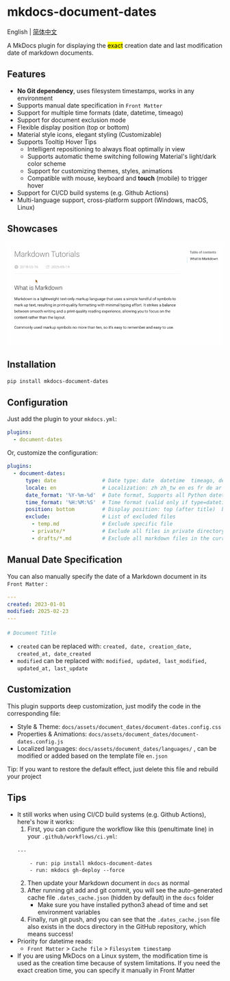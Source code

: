 # mkdocs-document-dates

English | [简体中文](README_zh.md)



A MkDocs plugin for displaying the <mark>exact</mark> creation date and last modification date of markdown documents.

## Features

- **No Git dependency**, uses filesystem timestamps, works in any environment
- Supports manual date specification in `Front Matter`
- Support for multiple time formats (date, datetime, timeago)
- Support for document exclusion mode
- Flexible display position (top or bottom)
- Material style icons, elegant styling (Customizable)
- Supports Tooltip Hover Tips
  - Intelligent repositioning to always float optimally in view
  - Supports automatic theme switching following Material's light/dark color scheme
  - Support for customizing themes, styles, animations
  - Compatible with mouse, keyboard and **touch** (mobile) to trigger hover
- Support for CI/CD build systems (e.g. Github Actions)
- Multi-language support, cross-platform support (Windows, macOS, Linux)

## Showcases

![render](render.gif)

## Installation

```bash
pip install mkdocs-document-dates
```

## Configuration

Just add the plugin to your `mkdocs.yml`:

```yaml
plugins:
  - document-dates
```

Or, customize the configuration:

```yaml
plugins:
  - document-dates:
      type: date               # Date type: date  datetime  timeago, default: date
      locale: en               # Localization: zh zh_tw en es fr de ar ja ko ru, default: en
      date_format: '%Y-%m-%d'  # Date format, Supports all Python datetime format strings, e.g., %Y-%m-%d, %b %d, %Y, etc
      time_format: '%H:%M:%S'  # Time format (valid only if type=datetime)
      position: bottom         # Display position: top (after title)  bottom (end of document), default: bottom
      exclude:                 # List of excluded files
        - temp.md              # Exclude specific file
        - private/*            # Exclude all files in private directory, including subdirectories
        - drafts/*.md          # Exclude all markdown files in the current directory drafts, but not subdirectories
```

## Manual Date Specification

You can also manually specify the date of a Markdown document in its `Front Matter` :

```yaml
---
created: 2023-01-01
modified: 2025-02-23
---

# Document Title
```

- `created` can be replaced with: `created, date, creation_date, created_at, date_created`
- `modified` can be replaced with: `modified, updated, last_modified, updated_at, last_update`

## Customization

This plugin supports deep customization, just modify the code in the corresponding file:

- Style & Theme: `docs/assets/document_dates/document-dates.config.css`
- Properties & Animations: `docs/assets/document_dates/document-dates.config.js`
- Localized languages: `docs/assets/document_dates/languages/` , can be modified or added based on the template file `en.json`

Tip: If you want to restore the default effect, just delete this file and rebuild your project

## Tips

- It still works when using CI/CD build systems (e.g. Github Actions), here's how it works:
    1. First, you can configure the workflow like this (penultimate line) in your `.github/workflows/ci.yml`:
    ```
    ...
    
        - run: pip install mkdocs-document-dates
        - run: mkdocs gh-deploy --force
    ```
    2. Then update your Markdown document in `docs` as normal
    3. After running git add and git commit, you will see the auto-generated cache file `.dates_cache.json` (hidden by default) in the `docs` folder
        - Make sure you have installed python3 ahead of time and set environment variables
    4. Finally, run git push, and you can see that the `.dates_cache.json` file also exists in the docs directory in the GitHub repository, which means success!
- Priority for datetime reads:
    - `Front Matter` > `Cache file` > `Filesystem timestamp`
- If you are using MkDocs on a Linux system, the modification time is used as the creation time because of system limitations. If you need the exact creation time, you can specify it manually in Front Matter